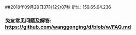 ##2018年09月28日07时12分07秒 新址: 159.65.64.236
### 兔友常见问题及解答: https://github.com/wanggonging/d/blob/w/FAQ.md
